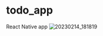 # todo_app
React Native app 
![20230214_181819](https://user-images.githubusercontent.com/114478853/218796462-530b87e3-bf48-4059-837a-0cca401e5b94.gif)
